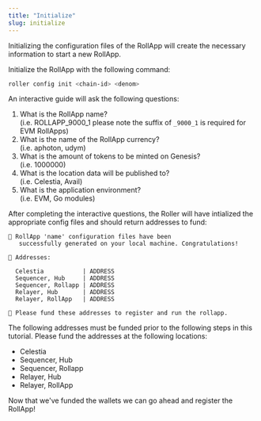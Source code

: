 ```yaml
---
title: "Initialize"
slug: initialize
---
```


Initializing the configuration files of the RollApp will create the necessary information to start a new RollApp.

Initialize the RollApp with the following command:

```zsh
roller config init <chain-id> <denom>
```

An interactive guide will ask the following questions:

1. What is the RollApp name?
   <br />
   (i.e. ROLLAPP_9000_1 please note the suffix of `_9000_1` is required for EVM RollApps)
2. What is the name of the RollApp currency?
   <br />
   (i.e. aphoton, udym)
3. What is the amount of tokens to be minted on Genesis?
   <br />
   (i.e. 1000000)
4. What is the location data will be published to?
   <br />
   (i.e. Celestia, Avail)
5. What is the application environment?
   <br />
   (i.e. EVM, Go modules)

After completing the interactive questions, the Roller will have intialized the appropriate config files and should return addresses to fund:

```
💈 RollApp 'name' configuration files have been
   successfully generated on your local machine. Congratulations!

🔑 Addresses:

  Celestia           | ADDRESS
  Sequencer, Hub     | ADDRESS
  Sequencer, Rollapp | ADDRESS
  Relayer, Hub       | ADDRESS
  Relayer, RollApp   | ADDRESS

🔔 Please fund these addresses to register and run the rollapp.
```

The following addresses must be funded prior to the following steps in this tutorial. Please fund the addresses at the following locations:

-   Celestia
-   Sequencer, Hub
-   Sequencer, Rollapp
-   Relayer, Hub
-   Relayer, RollApp

Now that we've funded the wallets we can go ahead and register the RollApp!
